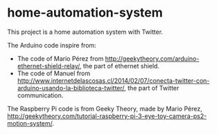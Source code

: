 home-automation-system
======================

This project is a home automation system with Twitter.

The Arduino code inspire from: 
  - The code of Mario Pérez from http://geekytheory.com/arduino-ethernet-shield-relay/, the part of ethernet shield.
  - The code of Manuel from http://www.internetdelascosas.cl/2014/02/07/conecta-twitter-con-arduino-usando-la-biblioteca-twitter/, the part of Twitter communication.

The Raspberry Pi code is from Geeky Theory, made by Mario Pérez, http://geekytheory.com/tutorial-raspberry-pi-3-eye-toy-camera-ps2-motion-system/.
